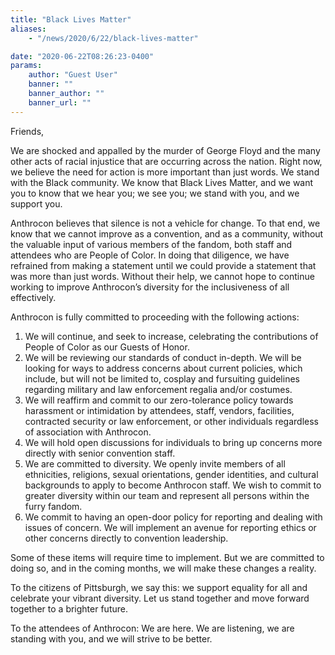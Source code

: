 ```yaml
---
title: "Black Lives Matter"
aliases:
    - "/news/2020/6/22/black-lives-matter"

date: "2020-06-22T08:26:23-0400"
params:
    author: "Guest User"
    banner: ""
    banner_author: ""
    banner_url: ""
---
```


Friends,

We are shocked and appalled by the murder of George Floyd and the many other acts of racial injustice that are occurring across the nation. Right now, we believe the need for action is more important than just words. We stand with the Black community. We know that Black Lives Matter, and we want you to know that we hear you; we see you; we stand with you, and we support you.

Anthrocon believes that silence is not a vehicle for change. To that end, we know that we cannot improve as a convention, and as a community, without the valuable input of various members of the fandom, both staff and attendees who are People of Color. In doing that diligence, we have refrained from making a statement until we could provide a statement that was more than just words. Without their help, we cannot hope to continue working to improve Anthrocon’s diversity for the inclusiveness of all effectively.

Anthrocon is fully committed to proceeding with the following actions:

1. We will continue, and seek to increase, celebrating the contributions of People of Color as our Guests of Honor.
2. We will be reviewing our standards of conduct in-depth. We will be looking for ways to address concerns about current policies, which include, but will not be limited to, cosplay and fursuiting guidelines regarding military and law enforcement regalia and/or costumes.
3. We will reaffirm and commit to our zero-tolerance policy towards harassment or intimidation by attendees, staff, vendors, facilities, contracted security or law enforcement, or other individuals regardless of association with Anthrocon.
4. We will hold open discussions for individuals to bring up concerns more directly with senior convention staff.
5. We are committed to diversity. We openly invite members of all ethnicities, religions, sexual orientations, gender identities, and cultural backgrounds to apply to become Anthrocon staff. We wish to commit to greater diversity within our team and represent all persons within the furry fandom.
6. We commit to having an open-door policy for reporting and dealing with issues of concern. We will implement an avenue for reporting ethics or other concerns directly to convention leadership.

Some of these items will require time to implement. But we are committed to doing so, and in the coming months, we will make these changes a reality.

To the citizens of Pittsburgh, we say this: we support equality for all and celebrate your vibrant diversity. Let us stand together and move forward together to a brighter future.

To the attendees of Anthrocon: We are here. We are listening, we are standing with you, and we will strive to be better.
